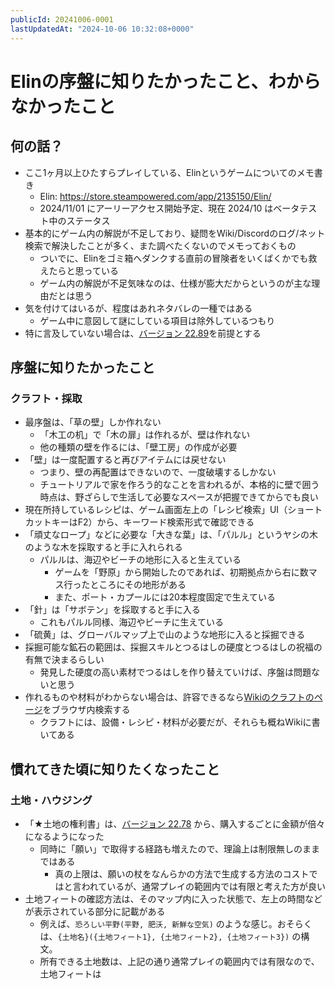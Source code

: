 ```yaml
---
publicId: 20241006-0001
lastUpdatedAt: "2024-10-06 10:32:08+0000"
---
```


# Elinの序盤に知りたかったこと、わからなかったこと

## 何の話？

- ここ1ヶ月以上ひたすらプレイしている、Elinというゲームについてのメモ書き
  - Elin: https://store.steampowered.com/app/2135150/Elin/
  - 2024/11/01 にアーリーアクセス開始予定、現在 2024/10 はベータテスト中のステータス
- 基本的にゲーム内の解説が不足しており、疑問をWiki/Discordのログ/ネット検索で解決したことが多く、また調べたくないのでメモっておくもの
  - ついでに、Elinをゴミ箱へダンクする直前の冒険者をいくばくかでも救えたらと思っている
  - ゲーム内の解説が不足気味なのは、仕様が膨大だからというのが主な理由だとは思う
- 気を付けてはいるが、程度はあれネタバレの一種ではある
  - ゲーム中に意図して謎にしている項目は除外しているつもり
- 特に言及していない場合は、[バージョン 22.89](https://discord.com/channels/208391609778307075/1188425646679015535/1297264029785526403)を前提とする

## 序盤に知りたかったこと

### クラフト・採取

- 最序盤は、「草の壁」しか作れない
  - 「木工の机」で「木の扉」は作れるが、壁は作れない
  - 他の種類の壁を作るには、「壁工房」の作成が必要
- 「壁」は一度配置すると再びアイテムには戻せない
  - つまり、壁の再配置はできないので、一度破壊するしかない
  - チュートリアルで家を作ろう的なことを言われるが、本格的に壁で囲う時点は、野ざらしで生活して必要なスペースが把握できてからでも良い
- 現在所持しているレシピは、ゲーム画面左上の「レシピ検索」UI（ショートカットキーはF2）から、キーワード検索形式で確認できる
- 「頑丈なロープ」などに必要な「大きな葉」は、「パルル」というヤシの木のような木を採取すると手に入れられる
  - パルルは、海辺やビーチの地形に入ると生えている
    - ゲームを「野原」から開始したのであれば、初期拠点から右に数マス行ったところにその地形がある
    - また、ポート・カプールには20本程度固定で生えている
- 「針」は「サボテン」を採取すると手に入る
  - これもパルル同様、海辺やビーチに生えている
- 「硫黄」は、グローバルマップ上で山のような地形に入ると採掘できる
- 採掘可能な鉱石の範囲は、採掘スキルとつるはしの硬度とつるはしの祝福の有無で決まるらしい
  - 発見した硬度の高い素材でつるはしを作り替えていけば、序盤は問題ないと思う
- 作れるものや材料がわからない場合は、許容できるなら[Wikiのクラフトのページ](https://ylvapedia.wiki/wiki/Elin:%E3%82%AF%E3%83%A9%E3%83%95%E3%83%88)をブラウザ内検索する
  - クラフトには、設備・レシピ・材料が必要だが、それらも概ねWikiに書いてある

## 慣れてきた頃に知りたくなったこと

### 土地・ハウジング

- 「★土地の権利書」は、[バージョン 22.78](https://discord.com/channels/208391609778307075/1188425646679015535/1289013628305145947) から、購入するごとに金額が倍々になるようになった
  - 同時に「願い」で取得する経路も増えたので、理論上は制限無しのままではある
    - 真の上限は、願いの杖をなんらかの方法で生成する方法のコストではと言われているが、通常プレイの範囲内では有限と考えた方が良い
- 土地フィートの確認方法は、そのマップ内に入った状態で、左上の時間などが表示されている部分に記載がある
  - 例えば、`恐ろしい平野(平野, 肥沃, 新鮮な空気)` のような感じ。おそらくは、`{土地名}({土地フィート1}, {土地フィート2}, {土地フィート3})` の構文。
  - 所有できる土地数は、上記の通り通常プレイの範囲内では有限なので、土地フィートは
